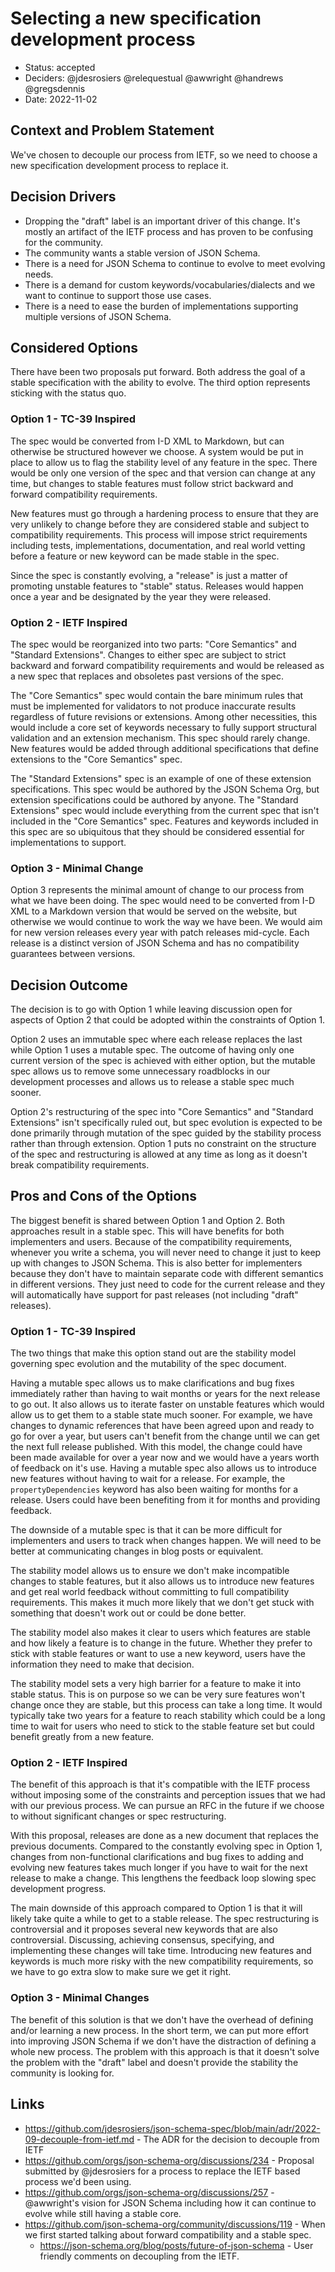 # Selecting a new specification development process

- Status: accepted
- Deciders: @jdesrosiers @relequestual @awwright @handrews @gregsdennis
- Date: 2022-11-02

## Context and Problem Statement

We've chosen to decouple our process from IETF, so we need to choose a new
specification development process to replace it.

## Decision Drivers

- Dropping the "draft" label is an important driver of this change. It's mostly
  an artifact of the IETF process and has proven to be confusing for the
  community.
- The community wants a stable version of JSON Schema.
- There is a need for JSON Schema to continue to evolve to meet evolving
  needs.
- There is a demand for custom keywords/vocabularies/dialects and we want to
  continue to support those use cases.
- There is a need to ease the burden of implementations supporting multiple
  versions of JSON Schema.

## Considered Options

There have been two proposals put forward. Both address the goal of a stable
specification with the ability to evolve. The third option represents sticking
with the status quo.

### Option 1 - TC-39 Inspired

The spec would be converted from I-D XML to Markdown, but can otherwise be
structured however we choose. A system would be put in place to allow us to flag
the stability level of any feature in the spec. There would be only one version
of the spec and that version can change at any time, but changes to stable
features must follow strict backward and forward compatibility requirements.

New features must go through a hardening process to ensure that they are very
unlikely to change before they are considered stable and subject to
compatibility requirements. This process will impose strict requirements
including tests, implementations, documentation, and real world vetting before a
feature or new keyword can be made stable in the spec.

Since the spec is constantly evolving, a "release" is just a matter of promoting
unstable features to "stable" status. Releases would happen once a year and be
designated by the year they were released.

### Option 2 - IETF Inspired

The spec would be reorganized into two parts: "Core Semantics" and "Standard
Extensions". Changes to either spec are subject to strict backward and forward
compatibility requirements and would be released as a new spec that replaces and
obsoletes past versions of the spec.

The "Core Semantics" spec would contain the bare minimum rules that must be
implemented for validators to not produce inaccurate results regardless of
future revisions or extensions. Among other necessities, this would include a
core set of keywords necessary to fully support structural validation and an
extension mechanism. This spec should rarely change. New features would be added
through additional specifications that define extensions to the "Core Semantics"
spec.

The "Standard Extensions" spec is an example of one of these extension
specifications. This spec would be authored by the JSON Schema Org, but
extension specifications could be authored by anyone. The "Standard Extensions"
spec would include everything from the current spec that isn't included in the
"Core Semantics" spec. Features and keywords included in this spec are so
ubiquitous that they should be considered essential for implementations to
support.

### Option 3 - Minimal Change

Option 3 represents the minimal amount of change to our process from what we
have been doing. The spec would need to be converted from I-D XML to a Markdown
version that would be served on the website, but otherwise we would continue to
work the way we have been. We would aim for new version releases every year with
patch releases mid-cycle. Each release is a distinct version of JSON Schema and
has no compatibility guarantees between versions.

## Decision Outcome

The decision is to go with Option 1 while leaving discussion open for aspects of
Option 2 that could be adopted within the constraints of Option 1.

Option 2 uses an immutable spec where each release replaces the last while
Option 1 uses a mutable spec. The outcome of having only one current version of
the spec is achieved with either option, but the mutable spec allows us to
remove some unnecessary roadblocks in our development processes and allows us to
release a stable spec much sooner.

Option 2's restructuring of the spec into "Core Semantics" and "Standard
Extensions" isn't specifically ruled out, but spec evolution is expected to be
done primarily through mutation of the spec guided by the stability process
rather than through extension. Option 1 puts no constraint on the structure of
the spec and restructuring is allowed at any time as long as it doesn't break
compatibility requirements.

## Pros and Cons of the Options

The biggest benefit is shared between Option 1 and Option 2. Both approaches
result in a stable spec. This will have benefits for both implementers and
users. Because of the compatibility requirements, whenever you write a schema,
you will never need to change it just to keep up with changes to JSON Schema.
This is also better for implementers because they don't have to maintain
separate code with different semantics in different versions. They just need to
code for the current release and they will automatically have support for past
releases (not including "draft" releases).

<!--lint ignore no-duplicate-headings-->
### Option 1 - TC-39 Inspired

The two things that make this option stand out are the stability model governing
spec evolution and the mutability of the spec document.

Having a mutable spec allows us to make clarifications and bug fixes immediately
rather than having to wait months or years for the next release to go out. It
also allows us to iterate faster on unstable features which would allow us to
get them to a stable state much sooner. For example, we have changes to dynamic
references that have been agreed upon and ready to go for over a year, but users
can't benefit from the change until we can get the next full release published.
With this model, the change could have been made available for over a year now
and we would have a years worth of feedback on it's use. Having a mutable spec
also allows us to introduce new features without having to wait for a release.
For example, the `propertyDependencies` keyword has also been waiting for months
for a release. Users could have been benefiting from it for months and providing
feedback.

The downside of a mutable spec is that it can be more difficult for implementers
and users to track when changes happen. We will need to be better at
communicating changes in blog posts or equivalent.

The stability model allows us to ensure we don't make incompatible changes to
stable features, but it also allows us to introduce new features and get real
world feedback without committing to full compatibility requirements. This makes
it much more likely that we don't get stuck with something that doesn't work out
or could be done better.

The stability model also makes it clear to users which features are stable and
how likely a feature is to change in the future. Whether they prefer to stick
with stable features or want to use a new keyword, users have the information
they need to make that decision.

The stability model sets a very high barrier for a feature to make it into
stable status. This is on purpose so we can be very sure features won't change
once they are stable, but this process can take a long time. It would typically
take two years for a feature to reach stability which could be a long time to
wait for users who need to stick to the stable feature set but could benefit
greatly from a new feature.

<!--lint ignore no-duplicate-headings-->
### Option 2 - IETF Inspired

The benefit of this approach is that it's compatible with the IETF process
without imposing some of the constraints and perception issues that we had with
our previous process. We can pursue an RFC in the future if we choose to without
significant changes or spec restructuring.

With this proposal, releases are done as a new document that replaces the
previous documents. Compared to the constantly evolving spec in Option 1,
changes from non-functional clarifications and bug fixes to adding and evolving
new features takes much longer if you have to wait for the next release to make
a change. This lengthens the feedback loop slowing spec development progress.

The main downside of this approach compared to Option 1 is that it will likely
take quite a while to get to a stable release. The spec restructuring is
controversial and it proposes several new keywords that are also controversial.
Discussing, achieving consensus, specifying, and implementing these changes will
take time. Introducing new features and keywords is much more risky with the new
compatibility requirements, so we have to go extra slow to make sure we get it
right.

### Option 3 - Minimal Changes

The benefit of this solution is that we don't have the overhead of defining
and/or learning a new process. In the short term, we can put more effort into
improving JSON Schema if we don't have the distraction of defining a whole new
process. The problem with this approach is that it doesn't solve the problem
with the "draft" label and doesn't provide the stability the community is
looking for.

## Links
- <https://github.com/jdesrosiers/json-schema-spec/blob/main/adr/2022-09-decouple-from-ietf.md>
  \- The ADR for the decision to decouple from IETF
- <https://github.com/orgs/json-schema-org/discussions/234> - Proposal submitted
  by @jdesrosiers for a process to replace the IETF based process we'd been
  using.
- <https://github.com/orgs/json-schema-org/discussions/257> - @awwright's vision
  for JSON Schema including how it can continue to evolve while still having a
  stable core.
- <https://github.com/json-schema-org/community/discussions/119> - When we first
  started talking about forward compatibility and a stable spec.
  - <https://json-schema.org/blog/posts/future-of-json-schema> - User friendly
    comments on decoupling from the IETF.
